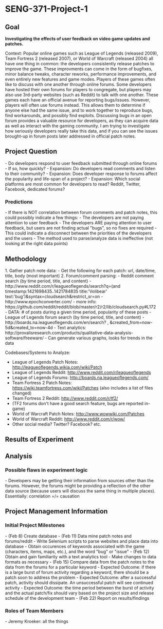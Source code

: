 # SENG-371-Project-1
<h2>Goal</h2> 
<b>Investigating the effects of user feedback on video game updates and patches.</b>

Context: Popular online games such as League of Legends (released 2009), Team Fortress 2 (released 2007), or World of Warcraft (released 2004) all have one thing in common: the developers consistently release patches to improve the game. These improvments can come in the form of bugfixes, minor balance tweaks, character reworks, performance improvements, and even entirely new features and game modes.
Players of these games often like to discuss with one another through online forums. Some developers have hosted their own forums for players to congregate, but players may also use 3rd-party websites (such as Reddit) to talk with one another.
These games each have an official avenue for reporting bugs/issues. However, players will often use forums instead. This allows them to determine if anyone else had the same issue, and to work together to reproduce bugs, find workarounds, and possibly find exploits. Discussing bugs in an open forum provides a valuable resource for developers, as they can acquire data as well as interact with the gaming community.
I am trying to investigate how seriously developers really take this data, and if you can see the issues brought-up in forum posts later addressed in official patch notes.

<h2>Project Question</h2>
- Do developers respond to user feedback submitted through online forums
- If so, how quickly?
- Expansion: Do developers read comments and listen to their community?
- Expansion: Does developer response to forums affect the popularity and life-span of a project?
- Expansion: Which social platforms are most common for developers to read? Reddit, Twitter, Facebook, dedicated forums?

<h3>Predictions</h3>
- If there is NOT correlation between forum comments and patch notes, this could possibly indicate a few things:
  - The developers are not paying attention to user feedback
  - The developers ARE paying attention to user feedback, but users are not finding actual "bugs", so no fixes are required
    - This could indicate a disconnect between the priorities of the developers and the users
  - The method used to parse/analyze data is ineffective (not looking at the right data points)
  
<h2>Methodology</h2>
1. Gather patch note data:
  - Get the following for each patch: url, date/time, title, body (most important)
2. Forum/comment parsing:
  - Reddit comment search (by time period, title, and content)
    - http://www.reddit.com/r/leagueoflegends/search?q=(and timestamp:1421698435..1421784835 title:'Volibear' text:'bug')&syntax=cloudsearch&restrict_sr=on
    - http://www.epochconverter.com/
    - more info: https://github.com/reddit/reddit/blob/master/r2/r2/lib/cloudsearch.py#L172
    - DATA: # of posts during a given time period, popularity of these posts
  - League of Legends forum search (by time period, title, and content)
    - http://boards.na.leagueoflegends.com/en/search? , &created_from=now-5d&created_to=now-4d
- Text analytics: http://provalisresearch.com/products/qualitative-data-analysis-software/freeware/
    - Can generate various graphs, looks for trends in the data

Codebases/Systems to Analyze:
- League of Legends Patch Notes: http://leagueoflegends.wikia.com/wiki/Patch
- League of Legends Reddit: http://www.reddit.com/r/leagueoflegends
- League of Legends Forums: http://boards.na.leagueoflegends.com/
- Team Fortress 2 Patch Notes: https://wiki.teamfortress.com/wiki/Patches (also includes a list of files changed)
- Team Fortress 2 Reddit: http://www.reddit.com/r/tf2/
- (TF2 forums don't have a good search feature, bugs are reported in-game)
- World of Warcraft Patch Notes: http://www.wowwiki.com/Patches
- World of Warcraft Reddit: http://www.reddit.com/r/wow/
- Other social media? Twitter? Facebook? etc.


<h2>Results of Experiment</h2>

<h2>Analysis</h2>

<h3>Possible flaws in experiment logic</h3>
- Developers may be getting their information from sources other than the forums. However, the forums might be providing a reflection of the other data source (because users will discuss the same thing in multiple places). Essentially: correlation =/= causation


<h2>Project Management Information</h2>

<h3>Initial Project Milestones</h3>
- (Feb 8) Create database
- (Feb 11) Data mine patch notes and forums/reddit
  - Write Selenium scripts to parse websites and place data into database
  - Obtain occurences of keywords associated with the game (characters, items, maps, etc.), and the word "bug" or "issue"
- (Feb 12) Obtain and gain familiarity with a text analytics tool
  - Make changes to data formats as necessary
- (Feb 15) Compare data from the patch notes to the data from the forums for a particular keyword
  - Expected Outcome: if there is a large burst of forum activity regarding a keyword, there should be a patch soon to address the problem
  - Expected Outcome: after a successful patch, activity should dissipate. An unsuccessful patch will see continued activity
  - Expected Outcome: the time period between the burst of activity and the actual patch/fix should vary based on the project size and release schedule of the development team
- (Feb 22) Report on results/findings

<h3>Roles of Team Members</h3>
- Jeremy Kroeker: all the things
